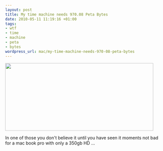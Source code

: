 ```yaml
--- 
layout: post
title: My time machine needs 970.08 Peta Bytes
date: 2010-05-11 11:19:16 +01:00
tags: 
- wtf
- time
- machine
- peta
- bytes
wordpress_url: mac/my-time-machine-needs-970-08-peta-bytes
---
```

<a href="http://www.saiweb.co.ukcdn.saiweb.co.uk/uploads/2010/05/time_machine_wtf.png"><img src="http://www.saiweb.co.ukcdn.saiweb.co.uk/uploads/2010/05/time_machine_wtf.png" alt="" title="time_machine_wtf" width="475" height="217" class="alignnone size-full wp-image-862" /></a>

In one of those you don't believe it until you have seen it moments not bad for a mac book pro with only a 350gb HD ...
